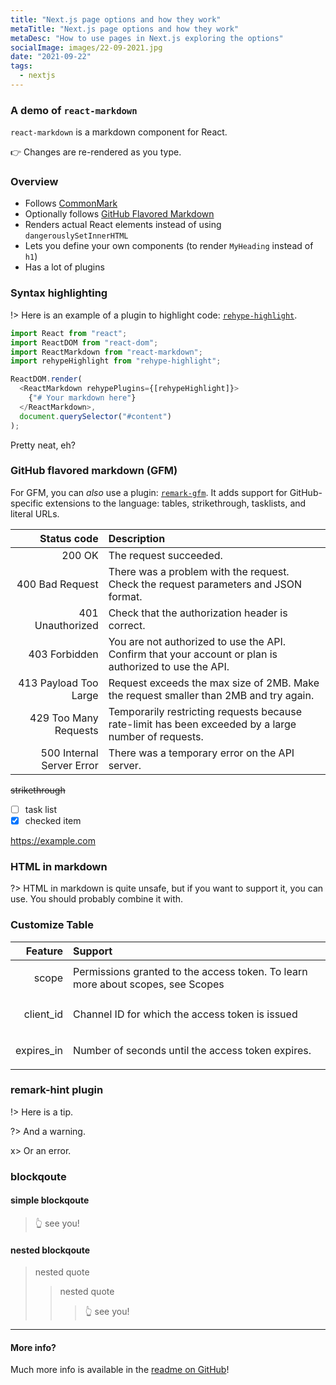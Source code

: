```yaml
---
title: "Next.js page options and how they work"
metaTitle: "Next.js page options and how they work"
metaDesc: "How to use pages in Next.js exploring the options"
socialImage: images/22-09-2021.jpg
date: "2021-09-22"
tags:
  - nextjs
---
```


### A demo of `react-markdown`

`react-markdown` is a markdown component for React.

👉 Changes are re-rendered as you type.

### Overview

- Follows [CommonMark](https://commonmark.org)
- Optionally follows [GitHub Flavored Markdown](https://github.github.com/gfm/)
- Renders actual React elements instead of using `dangerouslySetInnerHTML`
- Lets you define your own components (to render `MyHeading` instead of `h1`)
- Has a lot of plugins

### Syntax highlighting

!> Here is an example of a plugin to highlight code:
[`rehype-highlight`](https://github.com/rehypejs/rehype-highlight).

```js
import React from "react";
import ReactDOM from "react-dom";
import ReactMarkdown from "react-markdown";
import rehypeHighlight from "rehype-highlight";

ReactDOM.render(
  <ReactMarkdown rehypePlugins={[rehypeHighlight]}>
    {"# Your markdown here"}
  </ReactMarkdown>,
  document.querySelector("#content")
);
```

Pretty neat, eh?

### GitHub flavored markdown (GFM)

For GFM, you can _also_ use a plugin:
[`remark-gfm`](https://github.com/remarkjs/react-markdown#use).
It adds support for GitHub-specific extensions to the language:
tables, strikethrough, tasklists, and literal URLs.

|               Status code | Description                                                                                            |
| ------------------------: | :----------------------------------------------------------------------------------------------------- |
|                    200 OK | The request succeeded.                                                                                 |
|           400 Bad Request | There was a problem with the request. Check the request parameters and JSON format.                    |
|          401 Unauthorized | Check that the authorization header is correct.                                                        |
|             403 Forbidden | You are not authorized to use the API. Confirm that your account or plan is authorized to use the API. |
|     413 Payload Too Large | Request exceeds the max size of 2MB. Make the request smaller than 2MB and try again.                  |
|     429 Too Many Requests | Temporarily restricting requests because rate-limit has been exceeded by a large number of requests.   |
| 500 Internal Server Error | There was a temporary error on the API server.                                                         |

~~strikethrough~~

- [ ] task list
- [x] checked item

https://example.com

### HTML in markdown

?> HTML in markdown is quite unsafe, but if you want to support it, you can
use.
You should probably combine it with.

### Customize Table

|                                         Feature | Support                                                                         |
| ----------------------------------------------: | :------------------------------------------------------------------------------ |
|     <p label="required" type="String">scope</p> | Permissions granted to the access token. To learn more about scopes, see Scopes |
| <p label="optional" type="String">client_id</p> | Channel ID for which the access token is issued                                 |
|                 <p type="Number">expires_in</p> | Number of seconds until the access token expires.                               |

### remark-hint plugin

!> Here is a tip.

?> And a warning.

x> Or an error.

### blockqoute

#### simple blockqoute

> 👆 see you!

#### nested blockqoute

> nested quote
>
> > nested quote
> >
> > > 👆 see you!

---

#### More info?

Much more info is available in the
[readme on GitHub](https://github.com/remarkjs/react-markdown)!
